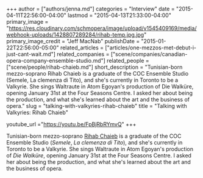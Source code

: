 +++
author = ["authors/jenna.md"]
categories = "Interview"
date = "2015-04-11T22:56:00-04:00"
lastmod = "2015-04-13T21:33:00-04:00"
primary_image = "https://res.cloudinary.com/schmopera/image/upload/v1545409169/media/webhook-uploads/1428807289284/rihab-temp.jpg.jpg"
primary_image_credit = "Jeff MacNab"
publishDate = "2015-01-22T22:56:00-05:00"
related_articles = ["articles/one-mezzos-met-debut-i-just-cant-wait.md"]
related_companies = ["scene/companies/canadian-opera-company-ensemble-studio.md"]
related_people = ["scene/people/rihab-chaieb.md"]
short_description = "​Tunisian-born mezzo-soprano Rihab Chaieb is a graduate of the COC Ensemble Studio (Semele, La clemenza di Tito), and she&#039;s currently in Toronto to be a Valkyrie. She sings Waltraute in Atom Egoyan&#039;s production of Die Walküre, opening January 31st at the Four Seasons Centre. I asked her about being the production, and what she&#039;s learned about the art and the business of opera."
slug = "talking-with-valkyries-rihab-chaieb"
title = "Talking with Valkyries: Rihab Chaieb"

youtube_url ="https://youtu.be/FpBjRbRYmvQ"
+++

Tunisian-born mezzo-soprano [Rihab Chaieb](https://twitter.com/rihabchaieb) is a graduate of the COC Ensemble Studio (*Semele*, *La clemenza di Tito*), and she's currently in Toronto to be a Valkyrie. She sings Waltraute in Atom Egoyan's production of *Die Walküre*, opening January 31st at the Four Seasons Centre. I asked her about being the production, and what she's learned about the art and the business of opera.
